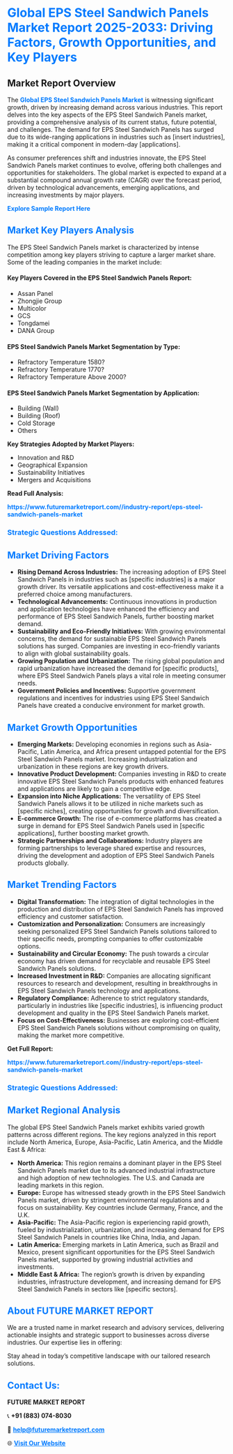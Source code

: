 <h1 style="color: #007BFF;">Global EPS Steel Sandwich Panels Market Report 2025-2033: Driving Factors, Growth Opportunities, and Key Players</h1>

<section id="overview">
<h2>Market Report Overview</h2>
<p>The <a href="https://www.futuremarketreport.com//industry-report/eps-steel-sandwich-panels-market" style="color: #007BFF; text-decoration: none;"><strong>Global EPS Steel Sandwich Panels Market</strong></a> is witnessing significant growth, driven by increasing demand across various industries. This report delves into the key aspects of the EPS Steel Sandwich Panels market, providing a comprehensive analysis of its current status, future potential, and challenges. The demand for EPS Steel Sandwich Panels has surged due to its wide-ranging applications in industries such as [insert industries], making it a critical component in modern-day [applications].</p>
<p>As consumer preferences shift and industries innovate, the EPS Steel Sandwich Panels market continues to evolve, offering both challenges and opportunities for stakeholders. The global market is expected to expand at a substantial compound annual growth rate (CAGR) over the forecast period, driven by technological advancements, emerging applications, and increasing investments by major players.</p>
</section>

<section id="overview">
<p><a href="https://www.futuremarketreport.com//request-sample/reportId=55910" style="color: #007BFF; text-decoration: none;"><strong>Explore Sample Report Here</strong></a></p>
</section>

<section id="key-players">
<h2 style="color: #007BFF;">Market Key Players Analysis</h2>
<p>The EPS Steel Sandwich Panels market is characterized by intense competition among key players striving to capture a larger market share. Some of the leading companies in the market include:</p>
<h4>Key Players Covered in the EPS Steel Sandwich Panels Report:</h4>
<ul><li>Assan Panel</li><li>Zhongjie Group</li><li>Multicolor</li><li>GCS</li><li>Tongdamei</li><li>DANA Group</li></ul>
<h4>EPS Steel Sandwich Panels Market Segmentation by Type:</h4>
<ul><li>Refractory Temperature 1580?</li><li>Refractory Temperature 1770?</li><li>Refractory Temperature Above 2000?</li></ul>

<h4>EPS Steel Sandwich Panels Market Segmentation by Application:</h4>
<ul><li>Building (Wall)</li><li>Building (Roof)</li><li>Cold Storage</li><li>Others</li></ul>
<p><strong>Key Strategies Adopted by Market Players:</strong></p>
<ul>
<li>Innovation and R&D</li>
<li>Geographical Expansion</li>
<li>Sustainability Initiatives</li>
<li>Mergers and Acquisitions</li>
</ul>
</section>

<section>
<p><strong>Read Full Analysis: </strong></p><a href="https://www.futuremarketreport.com//industry-report/eps-steel-sandwich-panels-market" style="color: #007BFF; text-decoration: none;"><strong>https://www.futuremarketreport.com//industry-report/eps-steel-sandwich-panels-market</strong></a>
<h3 style="color: #007BFF;">Strategic Questions Addressed:</h3>
</section>

<section id="driving-factors">
<h2 style="color: #007BFF;">Market Driving Factors</h2>
<ul>
<li><strong>Rising Demand Across Industries:</strong> The increasing adoption of EPS Steel Sandwich Panels in industries such as [specific industries] is a major growth driver. Its versatile applications and cost-effectiveness make it a preferred choice among manufacturers.</li>
<li><strong>Technological Advancements:</strong> Continuous innovations in production and application technologies have enhanced the efficiency and performance of EPS Steel Sandwich Panels, further boosting market demand.</li>
<li><strong>Sustainability and Eco-Friendly Initiatives:</strong> With growing environmental concerns, the demand for sustainable EPS Steel Sandwich Panels solutions has surged. Companies are investing in eco-friendly variants to align with global sustainability goals.</li>
<li><strong>Growing Population and Urbanization:</strong> The rising global population and rapid urbanization have increased the demand for [specific products], where EPS Steel Sandwich Panels plays a vital role in meeting consumer needs.</li>
<li><strong>Government Policies and Incentives:</strong> Supportive government regulations and incentives for industries using EPS Steel Sandwich Panels have created a conducive environment for market growth.</li>
</ul>
</section>

<section id="growth-opportunities">
<h2 style="color: #007BFF;">Market Growth Opportunities</h2>
<ul>
<li><strong>Emerging Markets:</strong> Developing economies in regions such as Asia-Pacific, Latin America, and Africa present untapped potential for the EPS Steel Sandwich Panels market. Increasing industrialization and urbanization in these regions are key growth drivers.</li>
<li><strong>Innovative Product Development:</strong> Companies investing in R&D to create innovative EPS Steel Sandwich Panels products with enhanced features and applications are likely to gain a competitive edge.</li>
<li><strong>Expansion into Niche Applications:</strong> The versatility of EPS Steel Sandwich Panels allows it to be utilized in niche markets such as [specific niches], creating opportunities for growth and diversification.</li>
<li><strong>E-commerce Growth:</strong> The rise of e-commerce platforms has created a surge in demand for EPS Steel Sandwich Panels used in [specific applications], further boosting market growth.</li>
<li><strong>Strategic Partnerships and Collaborations:</strong> Industry players are forming partnerships to leverage shared expertise and resources, driving the development and adoption of EPS Steel Sandwich Panels products globally.</li>
</ul>
</section>

<section id="trending-factors">
<h2 style="color: #007BFF;">Market Trending Factors</h2>
<ul>
<li><strong>Digital Transformation:</strong> The integration of digital technologies in the production and distribution of EPS Steel Sandwich Panels has improved efficiency and customer satisfaction.</li>
<li><strong>Customization and Personalization:</strong> Consumers are increasingly seeking personalized EPS Steel Sandwich Panels solutions tailored to their specific needs, prompting companies to offer customizable options.</li>
<li><strong>Sustainability and Circular Economy:</strong> The push towards a circular economy has driven demand for recyclable and reusable EPS Steel Sandwich Panels solutions.</li>
<li><strong>Increased Investment in R&D:</strong> Companies are allocating significant resources to research and development, resulting in breakthroughs in EPS Steel Sandwich Panels technology and applications.</li>
<li><strong>Regulatory Compliance:</strong> Adherence to strict regulatory standards, particularly in industries like [specific industries], is influencing product development and quality in the EPS Steel Sandwich Panels market.</li>
<li><strong>Focus on Cost-Effectiveness:</strong> Businesses are exploring cost-efficient EPS Steel Sandwich Panels solutions without compromising on quality, making the market more competitive.</li>
</ul>
</section>

<section>
<p><strong>Get Full Report: </strong></p><a href="https://www.futuremarketreport.com//industry-report/eps-steel-sandwich-panels-market" style="color: #007BFF; text-decoration: none;"><strong>https://www.futuremarketreport.com//industry-report/eps-steel-sandwich-panels-market</strong></a>
<h3 style="color: #007BFF;">Strategic Questions Addressed:</h3>
</section>


<section id="regional-analysis">
<h2 style="color: #007BFF;">Market Regional Analysis</h2>
<p>The global EPS Steel Sandwich Panels market exhibits varied growth patterns across different regions. The key regions analyzed in this report include North America, Europe, Asia-Pacific, Latin America, and the Middle East & Africa:</p>
<ul>
<li><strong>North America:</strong> This region remains a dominant player in the EPS Steel Sandwich Panels market due to its advanced industrial infrastructure and high adoption of new technologies. The U.S. and Canada are leading markets in this region.</li>
<li><strong>Europe:</strong> Europe has witnessed steady growth in the EPS Steel Sandwich Panels market, driven by stringent environmental regulations and a focus on sustainability. Key countries include Germany, France, and the U.K.</li>
<li><strong>Asia-Pacific:</strong> The Asia-Pacific region is experiencing rapid growth, fueled by industrialization, urbanization, and increasing demand for EPS Steel Sandwich Panels in countries like China, India, and Japan.</li>
<li><strong>Latin America:</strong> Emerging markets in Latin America, such as Brazil and Mexico, present significant opportunities for the EPS Steel Sandwich Panels market, supported by growing industrial activities and investments.</li>
<li><strong>Middle East & Africa:</strong> The region’s growth is driven by expanding industries, infrastructure development, and increasing demand for EPS Steel Sandwich Panels in sectors like [specific sectors].</li>
</ul>
</section>

<footer>
<h2 style="color: #007BFF;">About FUTURE MARKET REPORT</h2>
<p>We are a trusted name in market research and advisory services, delivering actionable insights and strategic support to businesses across diverse industries. Our expertise lies in offering:</p>

<p>Stay ahead in today’s competitive landscape with our tailored research solutions.</p>

<h2 style="color: #007BFF;">Contact Us:</h2>
<p><strong>FUTURE MARKET REPORT</strong></p>
<p>📞 <strong>+91 (883) 074-8030</strong></p>
<p>📧 <strong><a href="mailto:help@futuremarketreport.com" style="color: #007BFF;">help@futuremarketreport.com</a></strong></p>
<p>🌐 <strong><a href="https://www.futuremarketreport.com/" style="color: #007BFF;">Visit Our Website</a></strong></p>
</footer>
